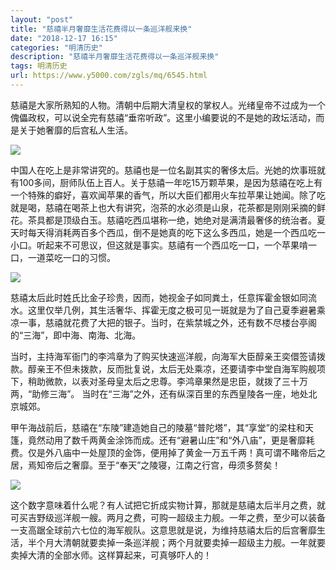 ```yaml
---
layout: "post"
title: "慈禧半月奢靡生活花费得以一条巡洋舰来换"
date: "2018-12-17 16:15"
categories: "明清历史"
description: "慈禧半月奢靡生活花费得以一条巡洋舰来换"
tags: 明清历史
url: https://www.y5000.com/zgls/mq/6545.html
---
```






慈禧是大家所熟知的人物。清朝中后期大清皇权的掌权人。光绪皇帝不过成为一个傀儡政权，可以说全完有慈禧“垂帘听政”。这里小编要说的不是她的政坛活动，而是关于她奢靡的后宫私人生活。

![](https://img.y5000.com/uploads/allimg/161205/1P2301258-0.jpg)

中国人在吃上是非常讲究的。慈禧也是一位名副其实的奢侈太后。光她的炊事班就有100多间，厨师队伍上百人。关于慈禧一年吃15万颗苹果，是因为慈禧在吃上有一个特殊的癖好，喜欢闻苹果的香气，所以大臣们都用火车拉苹果让她闻。除了吃就是喝，慈禧在喝茶上也大有讲究，泡茶的水必须是山泉，花茶都是刚刚采摘的鲜花。茶具都是顶级白玉。慈禧吃西瓜堪称一绝，她绝对是满清最奢侈的统治者。夏天时每天得消耗两百多个西瓜，倒不是她真的吃下这么多西瓜，她是一个西瓜吃一小口。听起来不可思议，但这就是事实。慈禧有一个西瓜吃一口，一个苹果啃一口，一道菜吃一口的习惯。

![](https://img.y5000.com/uploads/allimg/161205/1P2305c3-1.jpg)

慈禧太后此时姓氏比金子珍贵，因而，她视金子如同粪土，任意挥霍金银如同流水。这里仅举几例，其生活奢华、挥霍无度之极可见一斑就是为了自己夏季避暑乘凉一事，慈禧就花费了大把的银子。当时，在紫禁城之外，还有数不尽楼台亭阁的“三海”，即中海、南海、北海。

当时，主持海军衙门的李鸿章为了购买快速巡洋舰，向海军大臣醇亲王奕儇签请拨款。醇亲王不但未拨款，反而批复说，太后无处乘凉，还要请李中堂自海军购舰项下，稍助微款，以表对圣母皇太后之忠尊。李鸿章果然是忠臣，就拨了三十万两，“助修三海”。
当时在“三海”之外，还有纵深百里的东西皇陵各一座，地处北京城郊。

甲午海战前后，慈禧在“东陵”建造她自己的陵墓“普陀塔”，其“享堂”的梁柱和天篷，竟然动用了数千两黄金涂饰而成。还有“避暑山庄”和“外八庙”，更是奢靡耗费。仅是外八庙中一处屋顶的金饰，便用掉了黄金一万五千两！真可谓不睹帝后之居，焉知帝后之奢靡。至于“奉天”之陵寝，江南之行宫，毋须多赘矣！

![](https://img.y5000.com/uploads/allimg/161205/1P23052I-2.jpg)

这个数字意味着什么呢？有人试把它折成实物计算，那就是慈禧太后半月之费，就可买吉野级巡洋舰一艘。两月之费，可购一超级主力舰。一年之费，至少可以装备一支高踞全球前六七位的海军舰队。这意思就是说，为维持慈禧太后的后宫奢靡生活，半个月大清朝就要卖掉一条巡洋舰；两个月就要卖掉一超级主力舰。一年就要卖掉大清的全部水师。这样算起来，可真够吓人的！

